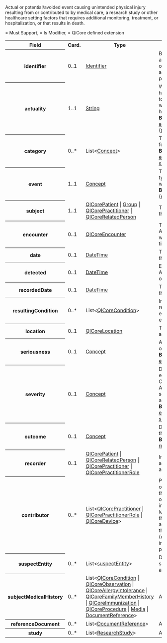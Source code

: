 <p>Actual or potential/avoided event causing unintended physical
injury resulting from or contributed to by medical care, a research
study or other healthcare setting factors that requires additional
monitoring, treatment, or hospitalization, or that results in
death.</p>
<p>= Must Support, = Is Modifier, = QiCore defined extension</p>
<table class='table table-striped table-bordered'>
<tr>
<th>Field</th>
<th>Card.</th>
<th>Type</th>
<th>Description</th>
</tr>
<tr>
<th>identifier</th>
<td>0..1</td>
<td><a href='QUICK-Identifier.html'>Identifier</a></td>
<td>Business identifiers assigned to this adverse event by the
performer or other systems which remain constant as the resource is
updated and propagates from server to server.</td>
</tr>
<tr>
<th>actuality</th>
<td>1..1</td>
<td><a href='http://cql.hl7.org/02-authorsguide.html#string'
target='_blank'>String</a></td>
<td>Whether the event actually happened, or just had the potential
to. Note that this is independent of whether anyone was affected or
harmed or how severely.<br />
<strong>Binding:</strong> <a href=
'http://hl7.org/fhir/ValueSet/adverse-event-actuality|4.0.1'
target='_blank'>Overall nature of the adverse event, e.g. real or
potential.</a> (<a href=
'http://hl7.org/fhir/STU3/terminologies.html#required' target=
'_blank'>required</a>)</td>
</tr>
<tr>
<th>category</th>
<td>0..*</td>
<td>List&lt;<a href=
'http://cql.hl7.org/02-authorsguide.html#concept' target=
'_blank'>Concept</a>&gt;</td>
<td>The overall type of event, intended for search and filtering
purposes.<br />
<strong>Binding:</strong> <a href=
'http://hl7.org/fhir/ValueSet/adverse-event-category' target=
'_blank'>Overall categorization of the event, e.g. product-related
or situational.</a> (<a href=
'http://hl7.org/fhir/STU3/terminologies.html#extensible' target=
'_blank'>extensible</a>)</td>
</tr>
<tr>
<th>event</th>
<td>1..1</td>
<td><a href='http://cql.hl7.org/02-authorsguide.html#concept'
target='_blank'>Concept</a></td>
<td>This element defines the specific type of event that occurred
or that was prevented from occurring.<br />
<strong>Binding:</strong> <a href=
'http://hl7.org/fhir/ValueSet/adverse-event-type' target=
'_blank'>Detailed type of event.</a> (<a href=
'http://hl7.org/fhir/STU3/terminologies.html#example' target=
'_blank'>example</a>)</td>
</tr>
<tr>
<th>subject</th>
<td>1..1</td>
<td><a href='QUICK-QICorePatient.html'>QICorePatient</a> | <a href=
'http://hl7.org/fhir/StructureDefinition/Group' target=
'_blank'>Group</a> | <a href=
'QUICK-QICorePractitioner.html'>QICorePractitioner</a> | <a href=
'QUICK-QICoreRelatedPerson.html'>QICoreRelatedPerson</a></td>
<td>This subject or group impacted by the event.</td>
</tr>
<tr>
<th>encounter</th>
<td>0..1</td>
<td><a href='QUICK-QICoreEncounter.html'>QICoreEncounter</a></td>
<td>The Encounter during which AdverseEvent was created or to which
the creation of this record is tightly associated.</td>
</tr>
<tr>
<th>date</th>
<td>0..1</td>
<td><a href=
'http://cql.hl7.org/02-authorsguide.html#date-datetime-and-time'
target='_blank'>DateTime</a></td>
<td>The date (and perhaps time) when the adverse event
occurred.</td>
</tr>
<tr>
<th>detected</th>
<td>0..1</td>
<td><a href=
'http://cql.hl7.org/02-authorsguide.html#date-datetime-and-time'
target='_blank'>DateTime</a></td>
<td>Estimated or actual date the AdverseEvent began, in the opinion
of the reporter.</td>
</tr>
<tr>
<th>recordedDate</th>
<td>0..1</td>
<td><a href=
'http://cql.hl7.org/02-authorsguide.html#date-datetime-and-time'
target='_blank'>DateTime</a></td>
<td>The date on which the existence of the AdverseEvent was first
recorded.</td>
</tr>
<tr>
<th>resultingCondition</th>
<td>0..*</td>
<td>List&lt;<a href=
'QUICK-QICoreCondition.html'>QICoreCondition</a>&gt;</td>
<td>Includes information about the reaction that occurred as a
result of exposure to a substance (for example, a drug or a
chemical).</td>
</tr>
<tr>
<th>location</th>
<td>0..1</td>
<td><a href='QUICK-QICoreLocation.html'>QICoreLocation</a></td>
<td>The information about where the adverse event occurred.</td>
</tr>
<tr>
<th>seriousness</th>
<td>0..1</td>
<td><a href='http://cql.hl7.org/02-authorsguide.html#concept'
target='_blank'>Concept</a></td>
<td>Assessment whether this event was of real importance.<br />
<strong>Binding:</strong> <a href=
'http://hl7.org/fhir/ValueSet/adverse-event-seriousness' target=
'_blank'>Overall seriousness of this event for the patient.</a>
(<a href='http://hl7.org/fhir/STU3/terminologies.html#example'
target='_blank'>example</a>)</td>
</tr>
<tr>
<th>severity</th>
<td>0..1</td>
<td><a href='http://cql.hl7.org/02-authorsguide.html#concept'
target='_blank'>Concept</a></td>
<td>Describes the severity of the adverse event, in relation to the
subject. Contrast to AdverseEvent.seriousness - a severe rash might
not be serious, but a mild heart problem is.<br />
<strong>Binding:</strong> <a href=
'http://hl7.org/fhir/ValueSet/adverse-event-severity|4.0.1' target=
'_blank'>The severity of the adverse event itself, in direct
relation to the subject.</a> (<a href=
'http://hl7.org/fhir/STU3/terminologies.html#required' target=
'_blank'>required</a>)</td>
</tr>
<tr>
<th>outcome</th>
<td>0..1</td>
<td><a href='http://cql.hl7.org/02-authorsguide.html#concept'
target='_blank'>Concept</a></td>
<td>Describes the type of outcome from the adverse event.<br />
<strong>Binding:</strong> <a href=
'http://hl7.org/fhir/ValueSet/adverse-event-outcome|4.0.1' target=
'_blank'>TODO (and should this be required?).</a> (<a href=
'http://hl7.org/fhir/STU3/terminologies.html#required' target=
'_blank'>required</a>)</td>
</tr>
<tr>
<th>recorder</th>
<td>0..1</td>
<td><a href='QUICK-QICorePatient.html'>QICorePatient</a> | <a href=
'QUICK-QICoreRelatedPerson.html'>QICoreRelatedPerson</a> | <a href=
'QUICK-QICorePractitioner.html'>QICorePractitioner</a> | <a href=
'QUICK-QICorePractitionerRole.html'>QICorePractitionerRole</a></td>
<td>Information on who recorded the adverse event. May be the
patient or a practitioner.</td>
</tr>
<tr>
<th>contributor</th>
<td>0..*</td>
<td>List&lt;<a href=
'QUICK-QICorePractitioner.html'>QICorePractitioner</a> | <a href=
'QUICK-QICorePractitionerRole.html'>QICorePractitionerRole</a> |
<a href='QUICK-QICoreDevice.html'>QICoreDevice</a>&gt;</td>
<td>Parties that may or should contribute or have contributed
information to the adverse event, which can consist of one or more
activities. Such information includes information leading to the
decision to perform the activity and how to perform the activity
(e.g. consultant), information that the activity itself seeks to
reveal (e.g. informant of clinical history), or information about
what activity was performed (e.g. informant witness).</td>
</tr>
<tr>
<th>suspectEntity</th>
<td>0..*</td>
<td>List&lt;<a href=
"QUICK-AdverseEvent.suspectEntity.html">suspectEntity</a>&gt;</td>
<td>Describes the entity that is suspected to have caused the
adverse event.</td>
</tr>
<tr>
<th>subjectMedicalHistory</th>
<td>0..*</td>
<td>List&lt;<a href=
'QUICK-QICoreCondition.html'>QICoreCondition</a> | <a href=
'QUICK-QICoreObservation.html'>QICoreObservation</a> | <a href=
'QUICK-QICoreAllergyIntolerance.html'>QICoreAllergyIntolerance</a>
| <a href=
'QUICK-QICoreFamilyMemberHistory.html'>QICoreFamilyMemberHistory</a>
| <a href='QUICK-QICoreImmunization.html'>QICoreImmunization</a> |
<a href='QUICK-QICoreProcedure.html'>QICoreProcedure</a> | <a href=
'http://hl7.org/fhir/StructureDefinition/Media' target=
'_blank'>Media</a> | <a href=
'http://hl7.org/fhir/StructureDefinition/DocumentReference' target=
'_blank'>DocumentReference</a>&gt;</td>
<td>AdverseEvent.subjectMedicalHistory.</td>
</tr>
<tr>
<th>referenceDocument</th>
<td>0..*</td>
<td>List&lt;<a href=
'http://hl7.org/fhir/StructureDefinition/DocumentReference' target=
'_blank'>DocumentReference</a>&gt;</td>
<td>AdverseEvent.referenceDocument.</td>
</tr>
<tr>
<th>study</th>
<td>0..*</td>
<td>List&lt;<a href=
'http://hl7.org/fhir/StructureDefinition/ResearchStudy' target=
'_blank'>ResearchStudy</a>&gt;</td>
<td>AdverseEvent.study.</td>
</tr>
</table>
